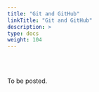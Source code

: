```yaml
---
title: "Git and GitHub"
linkTitle: "Git and GitHub"
description: >
type: docs
weight: 104
---
```


<br></br>

To be posted.
